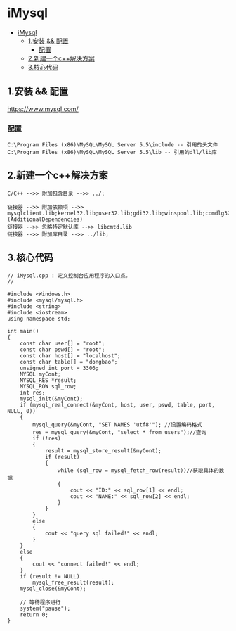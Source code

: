 # iMysql
- [iMysql](#imysql)
  - [1.安装 && 配置](#1安装--配置)
    - [配置](#配置)
  - [2.新建一个c++解决方案](#2新建一个c解决方案)
  - [3.核心代码](#3核心代码)

## 1.安装 && 配置
https://www.mysql.com/

### 配置
    C:\Program Files (x86)\MySQL\MySQL Server 5.5\include -- 引用的头文件
    C:\Program Files (x86)\MySQL\MySQL Server 5.5\lib -- 引用的dll/lib库

## 2.新建一个c++解决方案
    C/C++ -->> 附加包含目录 -->> ../;

    链接器 -->> 附加依赖项 -->> mysqlclient.lib;kernel32.lib;user32.lib;gdi32.lib;winspool.lib;comdlg32.lib;advapi32.lib;shell32.lib;ole32.lib;oleaut32.lib;uuid.lib;odbc32.lib;odbccp32.lib;%(AdditionalDependencies)
    链接器 -->> 忽略特定默认库 -->> libcmtd.lib
    链接器 -->> 附加库目录 -->> ../lib;

## 3.核心代码
```
// iMysql.cpp : 定义控制台应用程序的入口点。
//

#include <Windows.h>
#include <mysql/mysql.h>
#include <string>
#include <iostream>
using namespace std;

int main()
{
	const char user[] = "root";
	const char pswd[] = "root";
	const char host[] = "localhost";
	const char table[] = "dongbao";
	unsigned int port = 3306;
	MYSQL myCont;
	MYSQL_RES *result;
	MYSQL_ROW sql_row;
	int res;
	mysql_init(&myCont);
	if (mysql_real_connect(&myCont, host, user, pswd, table, port, NULL, 0))
	{
		mysql_query(&myCont, "SET NAMES 'utf8'"); //设置编码格式
		res = mysql_query(&myCont, "select * from users");//查询
		if (!res)
		{
			result = mysql_store_result(&myCont);
			if (result)
			{
				while (sql_row = mysql_fetch_row(result))//获取具体的数据
				{
					cout << "ID:" << sql_row[1] << endl;
					cout << "NAME:" << sql_row[2] << endl;
				}
			}
		}
		else
		{
			cout << "query sql failed!" << endl;
		}
	}
	else
	{
		cout << "connect failed!" << endl;
	}
	if (result != NULL)
		mysql_free_result(result);
	mysql_close(&myCont);

	// 等待程序进行
	system("pause");
	return 0;
}
```